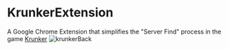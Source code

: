 # KrunkerExtension
A Google Chrome Extension that simplifies the "Server Find" process in the game [Krunker](krunker.io)
![krunkerBack](https://user-images.githubusercontent.com/71827242/217516990-af6cade3-0fc0-4690-ba2a-1123187c5b64.png)
